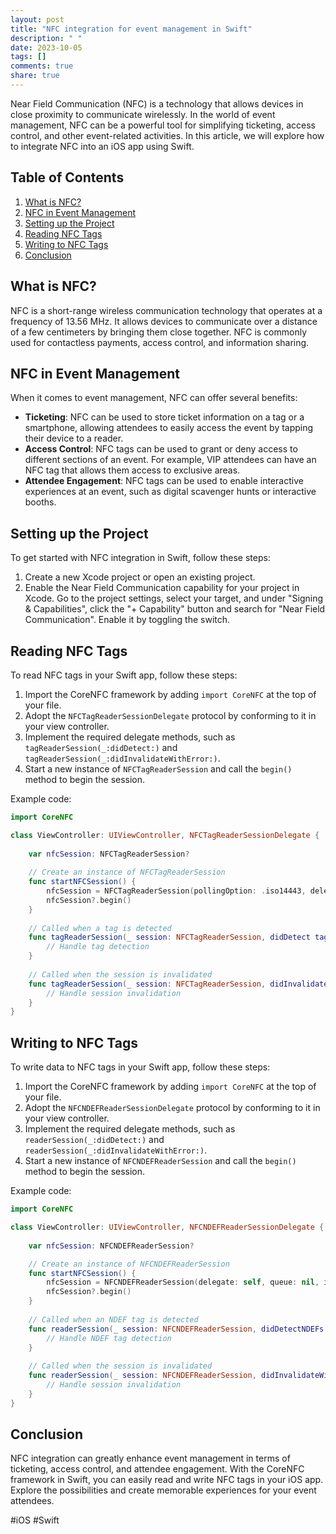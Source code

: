 ```yaml
---
layout: post
title: "NFC integration for event management in Swift"
description: " "
date: 2023-10-05
tags: []
comments: true
share: true
---
```


Near Field Communication (NFC) is a technology that allows devices in close proximity to communicate wirelessly. In the world of event management, NFC can be a powerful tool for simplifying ticketing, access control, and other event-related activities. In this article, we will explore how to integrate NFC into an iOS app using Swift.

## Table of Contents

1. [What is NFC?](#what-is-nfc)
2. [NFC in Event Management](#nfc-in-event-management)
3. [Setting up the Project](#setting-up-the-project)
4. [Reading NFC Tags](#reading-nfc-tags)
5. [Writing to NFC Tags](#writing-to-nfc-tags)
6. [Conclusion](#conclusion)

## What is NFC?

NFC is a short-range wireless communication technology that operates at a frequency of 13.56 MHz. It allows devices to communicate over a distance of a few centimeters by bringing them close together. NFC is commonly used for contactless payments, access control, and information sharing.

## NFC in Event Management

When it comes to event management, NFC can offer several benefits:

- **Ticketing**: NFC can be used to store ticket information on a tag or a smartphone, allowing attendees to easily access the event by tapping their device to a reader.
- **Access Control**: NFC tags can be used to grant or deny access to different sections of an event. For example, VIP attendees can have an NFC tag that allows them access to exclusive areas.
- **Attendee Engagement**: NFC tags can be used to enable interactive experiences at an event, such as digital scavenger hunts or interactive booths.

## Setting up the Project

To get started with NFC integration in Swift, follow these steps:

1. Create a new Xcode project or open an existing project.
2. Enable the Near Field Communication capability for your project in Xcode. Go to the project settings, select your target, and under "Signing & Capabilities", click the "+ Capability" button and search for "Near Field Communication". Enable it by toggling the switch.

## Reading NFC Tags

To read NFC tags in your Swift app, follow these steps:

1. Import the CoreNFC framework by adding `import CoreNFC` at the top of your file.
2. Adopt the `NFCTagReaderSessionDelegate` protocol by conforming to it in your view controller.
3. Implement the required delegate methods, such as `tagReaderSession(_:didDetect:)` and `tagReaderSession(_:didInvalidateWithError:)`.
4. Start a new instance of `NFCTagReaderSession` and call the `begin()` method to begin the session.

Example code:

```swift
import CoreNFC

class ViewController: UIViewController, NFCTagReaderSessionDelegate {
    
    var nfcSession: NFCTagReaderSession?
    
    // Create an instance of NFCTagReaderSession
    func startNFCSession() {
        nfcSession = NFCTagReaderSession(pollingOption: .iso14443, delegate: self)
        nfcSession?.begin()
    }
    
    // Called when a tag is detected
    func tagReaderSession(_ session: NFCTagReaderSession, didDetect tags: [NFCTag]) {
        // Handle tag detection
    }
    
    // Called when the session is invalidated
    func tagReaderSession(_ session: NFCTagReaderSession, didInvalidateWithError error: Error) {
        // Handle session invalidation
    }
}
```

## Writing to NFC Tags

To write data to NFC tags in your Swift app, follow these steps:

1. Import the CoreNFC framework by adding `import CoreNFC` at the top of your file.
2. Adopt the `NFCNDEFReaderSessionDelegate` protocol by conforming to it in your view controller.
3. Implement the required delegate methods, such as `readerSession(_:didDetect:)` and `readerSession(_:didInvalidateWithError:)`.
4. Start a new instance of `NFCNDEFReaderSession` and call the `begin()` method to begin the session.

Example code:

```swift
import CoreNFC

class ViewController: UIViewController, NFCNDEFReaderSessionDelegate {
    
    var nfcSession: NFCNDEFReaderSession?

    // Create an instance of NFCNDEFReaderSession
    func startNFCSession() {
        nfcSession = NFCNDEFReaderSession(delegate: self, queue: nil, invalidateAfterFirstRead: false)
        nfcSession?.begin()
    }
    
    // Called when an NDEF tag is detected
    func readerSession(_ session: NFCNDEFReaderSession, didDetectNDEFs messages: [NFCNDEFMessage]) {
        // Handle NDEF tag detection
    }
    
    // Called when the session is invalidated
    func readerSession(_ session: NFCNDEFReaderSession, didInvalidateWithError error: Error) {
        // Handle session invalidation
    }
}
```

## Conclusion

NFC integration can greatly enhance event management in terms of ticketing, access control, and attendee engagement. With the CoreNFC framework in Swift, you can easily read and write NFC tags in your iOS app. Explore the possibilities and create memorable experiences for your event attendees.

#iOS #Swift
